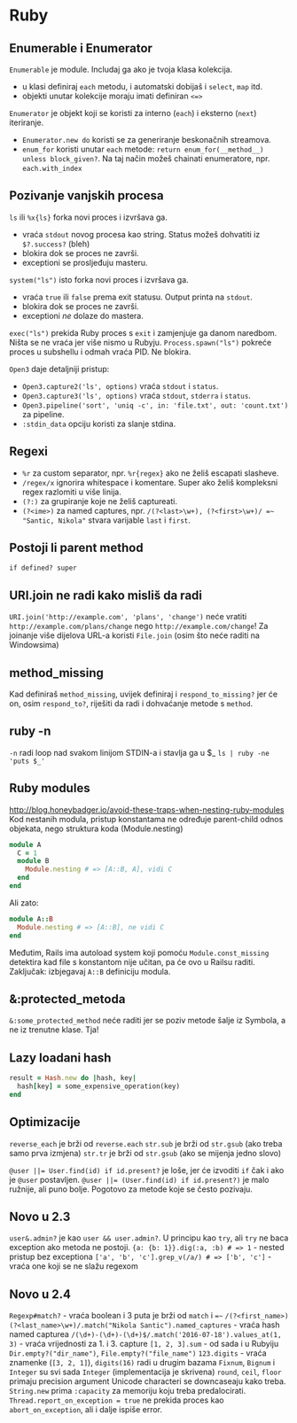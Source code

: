 # Ruby

## Enumerable i Enumerator
`Enumerable` je module. Includaj ga ako je tvoja klasa kolekcija.
  * u klasi definiraj `each` metodu, i automatski dobijaš i `select`, `map` itd.
  * objekti unutar kolekcije moraju imati definiran `<=>`

`Enumerator` je objekt koji se koristi za interno (`each`) i eksterno (`next`) iteriranje.
  * `Enumerator.new do` koristi se za generiranje beskonačnih streamova.
  * `enum_for` koristi unutar `each` metode: `return enum_for(__method__) unless block_given?`. Na taj način možeš chainati enumeratore, npr. `each.with_index`


## Pozivanje vanjskih procesa
``ls`` ili `%x{ls}` forka novi proces i izvršava ga.
  * vraća `stdout` novog procesa kao string. Status možeš dohvatiti iz `$?.success?` (bleh)
  * blokira dok se proces ne završi.
  * exceptioni se prosljeđuju masteru.

`system("ls")` isto forka novi proces i izvršava ga.
  * vraća `true` ili `false` prema exit statusu. Output printa na `stdout`.
  * blokira dok se proces ne završi.
  * exceptioni *ne* dolaze do mastera.

`exec("ls")` prekida Ruby proces s `exit` i zamjenjuje ga danom naredbom. Ništa se ne vraća jer više nismo u Rubyju.
`Process.spawn("ls")` pokreće proces u subshellu i odmah vraća PID. Ne blokira.

`Open3` daje detaljniji pristup:
  * `Open3.capture2('ls', options)` vraća `stdout` i `status`.
  * `Open3.capture3('ls', options)` vraća `stdout`, `stderra` i `status`.
  * `Open3.pipeline('sort', 'uniq -c', in: 'file.txt', out: 'count.txt')` za pipeline.
  * `:stdin_data` opciju koristi za slanje stdina.


## Regexi
* `%r` za custom separator, npr. `%r{regex}` ako ne želiš escapati slasheve.
* `/regex/x` ignorira whitespace i komentare. Super ako želiš kompleksni regex razlomiti u više linija.
* `(?:)` za grupiranje koje ne želiš captureati.
* `(?<ime>)` za named captures, npr. `/(?<last>\w+), (?<first>\w+)/ =~ "Santic, Nikola"` stvara varijable `last` i `first`.


## Postoji li parent method
`if defined? super`


## URI.join ne radi kako misliš da radi
`URI.join('http://example.com', 'plans', 'change')` neće vratiti `http://example.com/plans/change` nego `http://example.com/change`!
Za joinanje više dijelova URL-a koristi `File.join` (osim što neće raditi na Windowsima)


## method_missing
Kad definiraš `method_missing`, uvijek definiraj i `respond_to_missing?` jer će on, osim `respond_to?`,
riješiti da radi i dohvaćanje metode s `method`.


## ruby -n
`-n` radi loop nad svakom linijom STDIN-a i stavlja ga u $_
`ls | ruby -ne 'puts $_'`


## Ruby modules
http://blog.honeybadger.io/avoid-these-traps-when-nesting-ruby-modules
Kod nestanih modula, pristup konstantama ne određuje parent-child odnos objekata, nego struktura koda (Module.nesting)

```ruby
module A
  C = 1
  module B
    Module.nesting # => [A::B, A], vidi C
  end
end
```

Ali zato:
```ruby
module A::B
  Module.nesting # => [A::B], ne vidi C
end
```

Međutim, Rails ima autoload system koji pomoću `Module.const_missing` detektira kad file s konstantom nije učitan, pa će ovo u Railsu raditi. Zaključak: izbjegavaj `A::B` definiciju modula.


## &:protected_metoda
`&:some_protected_method` neće raditi jer se poziv metode šalje iz Symbola, a ne iz trenutne klase. Tja!


## Lazy loadani hash
```ruby
result = Hash.new do |hash, key|
  hash[key] = some_expensive_operation(key)
end
```


## Optimizacije
`reverse_each` je brži od `reverse.each`
`str.sub` je brži od `str.gsub` (ako treba samo prva izmjena)
`str.tr` je brži od `str.gsub` (ako se mijenja jedno slovo)

`@user ||= User.find(id) if id.present?` je loše, jer će izvoditi `if` čak i ako je `@user` postavljen.
`@user ||= (User.find(id) if id.present?)` je malo ružnije, ali puno bolje. Pogotovo za metode koje se često pozivaju.


## Novo u 2.3
`user&.admin?` je kao `user && user.admin?`. U principu kao `try`, ali `try` ne baca exception ako metoda ne postoji.
`{a: {b: 1}}.dig(:a, :b) # => 1` - nested pristup bez exceptiona
`['a', 'b', 'c'].grep_v(/a/) # => ['b', 'c']` - vraća one koji se ne slažu regexom


## Novo u 2.4
`Regexp#match?` - vraća boolean i 3 puta je brži od `match` i `=~`
`/(?<first_name>) (?<last_name>\w+)/.match("Nikola Santic").named_captures` - vraća hash named capturea
`/(\d+)-(\d+)-(\d+)$/.match('2016-07-18').values_at(1, 3)` - vraća vrijednosti za 1. i 3. capture
`[1, 2, 3].sum` - od sada i u Rubyiju
`Dir.empty?("dir_name")`, `File.empty?("file_name")`
`123.digits` - vraća znamenke (`[3, 2, 1]`), `digits(16)` radi u drugim bazama
`Fixnum`, `Bignum` i `Integer` su svi sada `Integer` (implementacija je skrivena)
`round`, `ceil`, `floor` primaju precision argument
Unicode characteri se downcaseaju kako treba.
`String.new` prima `:capacity` za memoriju koju treba predalocirati.
`Thread.report_on_exception = true` ne prekida proces kao `abort_on_exception`, ali i dalje ispiše error.
